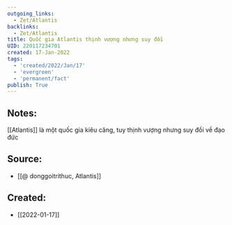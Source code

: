```yaml
---
outgoing_links:
  - Zet/Atlantis
backlinks:
  - Zet/Atlantis
title: Quốc gia Atlantis thịnh vượng nhưng suy đồi
UID: 220117234701
created: 17-Jan-2022
tags:
  - 'created/2022/Jan/17'
  - 'evergreen'
  - 'permanent/fact'
publish: True
---
```

## Notes:
[[Atlantis]] là một quốc gia kiêu căng, tuy thịnh vượng nhưng suy đồi về đạo đức

## Source:
- [[@ donggoitrithuc, Atlantis]]


## Created:
- [[2022-01-17]]

